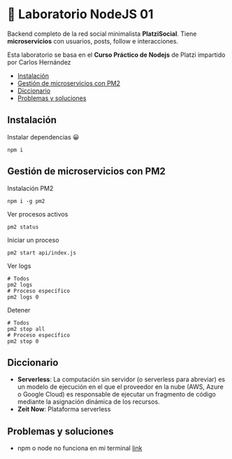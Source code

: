 # 🔬 Laboratorio NodeJS 01

Backend completo de la red social minimalista **PlatziSocial**. Tiene **microservicios** con usuarios, posts, follow e interacciones. 

Esta laboratorio se basa en el **Curso Práctico de Nodejs** de Platzi impartido por Carlos Hernández 

* [Instalación](#instalación)
* [Gestión de microservicios con PM2](#gestión-de-microservicios-con-PM2)
* [Diccionario](#diccionario)
* [Problemas y soluciones](#problemas-y-soluciones)

## Instalación

Instalar dependencias 😀
```
npm i
```

## Gestión de microservicios con PM2

Instalación PM2
```
npm i -g pm2
```

Ver procesos activos
```
pm2 status
```

Iniciar un proceso
```
pm2 start api/index.js
```

Ver logs
```shell
# Todos
pm2 logs
# Proceso específico
pm2 logs 0
```

Detener
```
# Todos
pm2 stop all
# Proceso específico
pm2 stop 0
```

## Diccionario

* **Serverless**: La computación sin servidor (o serverless para abreviar) es un modelo de ejecución en el que el proveedor en la nube (AWS, Azure o Google Cloud) es responsable de ejecutar un fragmento de código mediante la asignación dinámica de los recursos. 
* **Zeit Now**: Plataforma serverless

## Problemas y soluciones

* npm o node no funciona en mi terminal [link](https://gist.github.com/juanlopezdev/06f72d6b301881803bd830ff27710e7a#problema-1-npm-o-node--v-no-funciona-en-mi-terminal)

<script src="https://gist.github.com/juanlopezdev/06f72d6b301881803bd830ff27710e7a#problema-1-npm-o-node--v-no-funciona-en-mi-terminal"></script>

